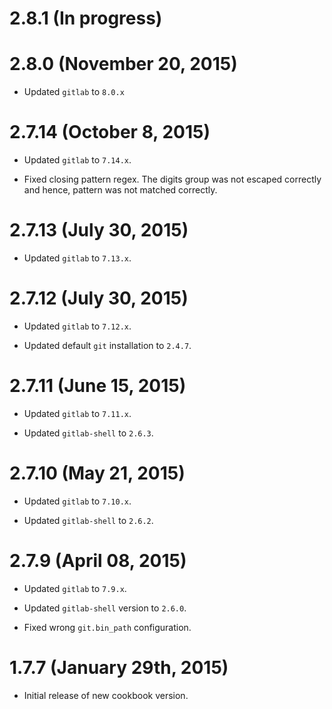 # 2.8.1 (In progress)

# 2.8.0 (November 20, 2015)

 * Updated `gitlab` to `8.0.x`

# 2.7.14 (October 8, 2015)

 * Updated `gitlab` to `7.14.x`.

 * Fixed closing pattern regex. The digits group was not escaped correctly
   and hence, pattern was not matched correctly.

# 2.7.13 (July 30, 2015)

 * Updated `gitlab` to `7.13.x`.

# 2.7.12 (July 30, 2015)

 * Updated `gitlab` to `7.12.x`.

 * Updated default `git` installation to `2.4.7`.

# 2.7.11 (June 15, 2015)

 * Updated `gitlab` to `7.11.x`.

 * Updated `gitlab-shell` to `2.6.3`.

# 2.7.10 (May 21, 2015)

 * Updated `gitlab` to `7.10.x`.

 * Updated `gitlab-shell` to `2.6.2`.

# 2.7.9 (April 08, 2015)

 * Updated `gitlab` to `7.9.x`.

 * Updated `gitlab-shell` version to `2.6.0`.

 * Fixed wrong `git.bin_path` configuration.

# 1.7.7 (January 29th, 2015)

 * Initial release of new cookbook version.
